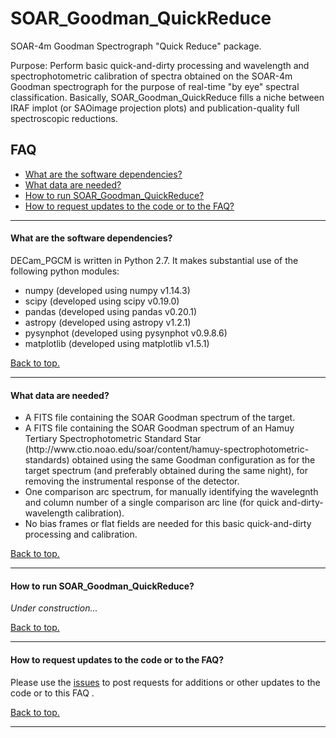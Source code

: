 # <a name="top"></a> SOAR_Goodman_QuickReduce
SOAR-4m Goodman Spectrograph "Quick Reduce" package.

Purpose: Perform basic quick-and-dirty processing and wavelength and spectrophotometric calibration of spectra obtained on the SOAR-4m Goodman spectrograph for the purpose of real-time "by eye" spectral classification.  Basically, SOAR_Goodman_QuickReduce fills a niche between IRAF implot (or SAOimage projection plots) and publication-quality full spectroscopic reductions.

## FAQ

* [What are the software dependencies?](#dependencies)
* [What data are needed?](#data)
* [How to run SOAR_Goodman_QuickReduce?](#howtorun)
* [How to request updates to the code or to the FAQ?](#requests)

----------------------------------------------------------------------

#### <a name="dependencies"></a>What are the software dependencies?

DECam_PGCM is written in Python 2.7.  It makes substantial use of the following python modules:
<ul>
<li> numpy (developed using numpy v1.14.3)
<li> scipy (developed using scipy v0.19.0)
<li> pandas (developed using pandas v0.20.1)
<li> astropy (developed using astropy v1.2.1)
<li> pysynphot (developed using pysynphot v0.9.8.6)
<li> matplotlib (developed using matplotlib v1.5.1)
</ul>

[Back to top.](#top)

----------------------------------------------------------------------

#### <a name="data"></a>What data are needed?


<ul>
<li> A FITS file containing the SOAR Goodman spectrum of the target.
<li> A FITS file containing the SOAR Goodman spectrum of an Hamuy Tertiary Spectrophotometric Standard Star (http://www.ctio.noao.edu/soar/content/hamuy-spectrophotometric-standards) obtained using the same Goodman configuration as for the target spectrum (and preferably obtained during the same night), for removing the instrumental response of the detector.
<li> One comparison arc spectrum, for manually identifying the wavelegnth and column number of a single comparison arc line (for quick and-dirty-wavelength calibration).
<li> No bias frames or flat fields are needed for this basic quick-and-dirty processing and calibration.
</ul>

[Back to top.](#top)

----------------------------------------------------------------------

#### <a name="howtorun"></a>How to run SOAR_Goodman_QuickReduce?

*Under construction...*

[Back to top.](#top)

----------------------------------------------------------------------

#### <a name="requests"></a>How to request updates to the code or to the FAQ?

Please use the [issues](https://github.com/DouglasLeeTucker/SOAR_Goodman_QuickReduce/issues) to post requests for additions or other updates
to the code or to this FAQ .

[Back to top.](#top)

----------------------------------------------------------------------

